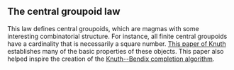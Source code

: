 ## The central groupoid law

This law defines central groupoids, which are magmas with some interesting combinatorial structure. For instance, all finite central groupoids have a cardinality that is necessarily a square number. [This paper of Knuth](https://teorth.github.io/equational_theories/blueprint/sect0001.html#knuth) establishes many of the basic properties of these objects.  This paper also helped inspire the creation of the [Knuth--Bendix completion algorithm](https://en.wikipedia.org/wiki/Knuth%E2%80%93Bendix_completion_algorithm).
